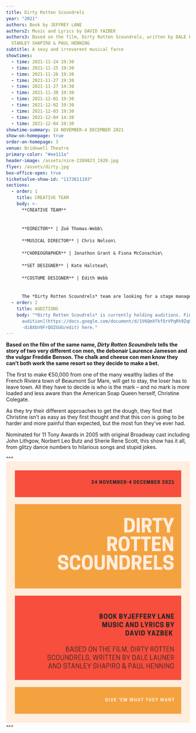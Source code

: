 ```yaml
---
title: Dirty Rotten Scoundrels
year: "2021"
authors: Book by JEFFREY LANE
authors2: Music and Lyrics by DAVID YAZBEK
authors3: Based on the film, Dirty Rotten Scoundrels, written by DALE LAUNER and
  STANLEY SHAPIRO & PAUL HENNING
subtitle: A sexy and irreverent musical farce
showtimes:
  - time: 2021-11-24 19:30
  - time: 2021-11-25 19:30
  - time: 2021-11-26 19:30
  - time: 2021-11-27 19:30
  - time: 2021-11-27 14:30
  - time: 2021-11-30 19:30
  - time: 2021-12-01 19:30
  - time: 2021-12-02 19:30
  - time: 2021-12-03 19:30
  - time: 2021-12-04 14:30
  - time: 2021-12-04 19:30
showtime-summary: 24 NOVEMBER-4 DECEMBER 2021
show-on-homepage: true
order-on-homepage: 3
venue: Bridewell Theatre
primary-color: "#ee111a"
header-image: /assets/nice-2209823_1920.jpg
flyer: /assets/dirty.jpg
box-office-open: true
ticketsolve-show-id: "1173611193"
sections:
  - order: 1
    title: CREATIVE TEAM
    body: >-
      **CREATIVE TEAM**


      **DIRECTOR** | Zoë Thomas-Webb\

      **MUSICAL DIRECTOR** | Chris Nelson\

      **CHOREOGRAPHER** | Jonathon Grant & Fiona McConachie\

      **SET DESIGNER** | Kate Halstead\

      **COSTUME DESIGNER** | Edith Webb


      The *Dirty Rotten Scoundrels* team are looking for a stage manager. Please email [scoundrels@sedos.co.uk](mailto:scoundrels@sedos.co.uk) [](<>)if you would like to put yourself forward and have a chat about the show.
  - order: 2
    title: AUDITIONS
    body: "*Dirty Rotten Scoudrels* is currently holding auditions. Find [how to
      audition](https://docs.google.com/document/d/1V6QmXfkfOrVPqRh9ZqOy1c2zngU\
      -diBXbV9FrQOZGUU/edit) here."
---
```

**Based on the film of the same name, *Dirty Rotten Scoundrels* tells the story of two very different con men, the debonair Laurence Jameson and the vulgar Freddie Benson. The chalk and cheese con men know they can’t both work the same resort so they decide to make a bet.** 

The first to make €50,000 from one of the many wealthy ladies of the French Riviera town of Beaumont Sur Mare, will get to stay, the loser has to leave town. All they have to decide is who is the mark – and no mark is more loaded and less aware than the American Soap Queen herself, Christine Colegate. 

As they try their different approaches to get the dough, they find that Christine isn’t as easy as they first thought and that this con is going to be harder and more painful than expected, but the most fun they’ve ever had.

Nominated for 11 Tony Awards in 2005 with original Broadway cast including John Lithgow, Norbert Leo Butz and Sherie Rene Scott, this show has it all, from glitzy dance numbers to hilarious songs and stupid jokes. 

^^^ ![](/assets/dirty-rotten-scoundrels-front-page.png)
^^^